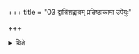 +++
title = "03 द्वात्रिंशद्रात्रम् प्रतिष्ठाकामा उपेयुः"

+++

<details><summary>थिते</summary>

द्वात्रिंशद्रात्रं प्रतिष्ठाकामा उपेयुः ३
</details>
